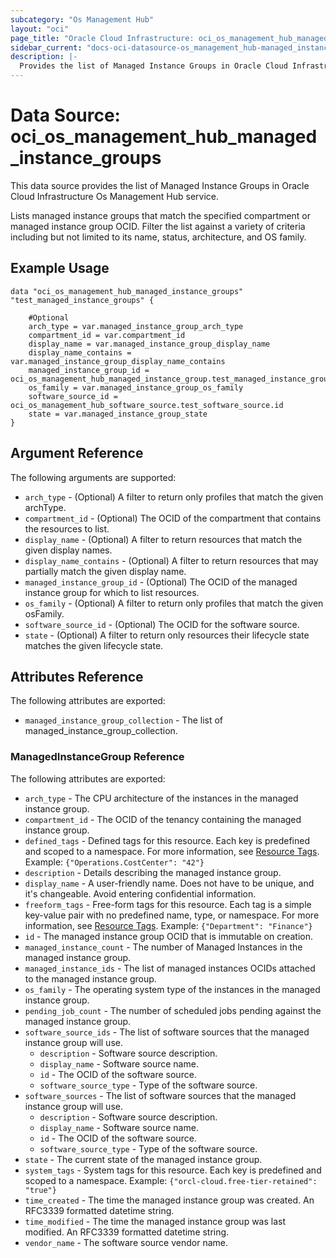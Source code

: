 ```yaml
---
subcategory: "Os Management Hub"
layout: "oci"
page_title: "Oracle Cloud Infrastructure: oci_os_management_hub_managed_instance_groups"
sidebar_current: "docs-oci-datasource-os_management_hub-managed_instance_groups"
description: |-
  Provides the list of Managed Instance Groups in Oracle Cloud Infrastructure Os Management Hub service
---
```


# Data Source: oci_os_management_hub_managed_instance_groups
This data source provides the list of Managed Instance Groups in Oracle Cloud Infrastructure Os Management Hub service.

Lists managed instance groups that match the specified compartment or managed instance group OCID. Filter the 
list against a variety of criteria including but not limited to its name, status, architecture, and OS family.


## Example Usage

```hcl
data "oci_os_management_hub_managed_instance_groups" "test_managed_instance_groups" {

	#Optional
	arch_type = var.managed_instance_group_arch_type
	compartment_id = var.compartment_id
	display_name = var.managed_instance_group_display_name
	display_name_contains = var.managed_instance_group_display_name_contains
	managed_instance_group_id = oci_os_management_hub_managed_instance_group.test_managed_instance_group.id
	os_family = var.managed_instance_group_os_family
	software_source_id = oci_os_management_hub_software_source.test_software_source.id
	state = var.managed_instance_group_state
}
```

## Argument Reference

The following arguments are supported:

* `arch_type` - (Optional) A filter to return only profiles that match the given archType.
* `compartment_id` - (Optional) The OCID of the compartment that contains the resources to list.
* `display_name` - (Optional) A filter to return resources that match the given display names.
* `display_name_contains` - (Optional) A filter to return resources that may partially match the given display name.
* `managed_instance_group_id` - (Optional) The OCID of the managed instance group for which to list resources.
* `os_family` - (Optional) A filter to return only profiles that match the given osFamily.
* `software_source_id` - (Optional) The OCID for the software source.
* `state` - (Optional) A filter to return only resources their lifecycle state matches the given lifecycle state.


## Attributes Reference

The following attributes are exported:

* `managed_instance_group_collection` - The list of managed_instance_group_collection.

### ManagedInstanceGroup Reference

The following attributes are exported:

* `arch_type` - The CPU architecture of the instances in the managed instance group.
* `compartment_id` - The OCID of the tenancy containing the managed instance group.
* `defined_tags` - Defined tags for this resource. Each key is predefined and scoped to a namespace. For more information, see [Resource Tags](https://docs.cloud.oracle.com/iaas/Content/General/Concepts/resourcetags.htm). Example: `{"Operations.CostCenter": "42"}` 
* `description` - Details describing the managed instance group.
* `display_name` - A user-friendly name. Does not have to be unique, and it's changeable. Avoid entering confidential information.
* `freeform_tags` - Free-form tags for this resource. Each tag is a simple key-value pair with no predefined name, type, or namespace. For more information, see [Resource Tags](https://docs.cloud.oracle.com/iaas/Content/General/Concepts/resourcetags.htm). Example: `{"Department": "Finance"}` 
* `id` - The managed instance group OCID that is immutable on creation.
* `managed_instance_count` - The number of Managed Instances in the managed instance group.
* `managed_instance_ids` - The list of managed instances OCIDs attached to the managed instance group.
* `os_family` - The operating system type of the instances in the managed instance group.
* `pending_job_count` - The number of scheduled jobs pending against the managed instance group.
* `software_source_ids` - The list of software sources that the managed instance group will use.
	* `description` - Software source description.
	* `display_name` - Software source name.
	* `id` - The OCID of the software source.
	* `software_source_type` - Type of the software source.
* `software_sources` - The list of software sources that the managed instance group will use.
	* `description` - Software source description.
	* `display_name` - Software source name.
	* `id` - The OCID of the software source.
	* `software_source_type` - Type of the software source.
* `state` - The current state of the managed instance group.
* `system_tags` - System tags for this resource. Each key is predefined and scoped to a namespace. Example: `{"orcl-cloud.free-tier-retained": "true"}` 
* `time_created` - The time the managed instance group was created. An RFC3339 formatted datetime string.
* `time_modified` - The time the managed instance group was last modified. An RFC3339 formatted datetime string.
* `vendor_name` - The software source vendor name.

